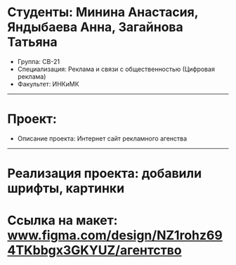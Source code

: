 # Студенты: Минина Анастасия, Яндыбаева Анна, Загайнова Татьяна
- Группа: СВ-21
- Специализация: Реклама и связи с общественностью (Цифровая реклама)
- Факультет: ИНКиМК
---
# Проект: 
- Описание проекта: Интернет сайт рекламного агенства
---
# Реализация проекта: добавили шрифты, картинки
# Ссылка на макет: www.figma.com/design/NZ1rohz694TKbbgx3GKYUZ/агентство